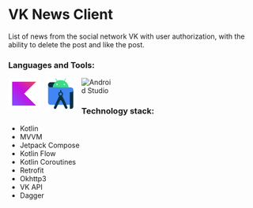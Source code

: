 # VK News Client 
List of news from the social network VK with user authorization, with the ability to delete the post and like the post.

### Languages and Tools:
<img align="left" alt="Kotlin" width="64px" hight="64px" src="https://github.com/devicons/devicon/blob/master/icons/kotlin/kotlin-original.svg" style="padding-right:10px;" />
<img align="left" alt="Android Studio" width="64px" hight="64px" src="https://github.com/devicons/devicon/blob/master/icons/androidstudio/androidstudio-original.svg" style="padding-right:10px;" />
<img align="left" alt="Android Studio" width="64px" hight="64px" src="https://github.com/Foxxx48/VKClientCompose/assets/85708455/a6d500e9-d03e-4b7f-87c4-435fc5001c84" style="padding-right:10px;" />

<br />
<br />

### Technology stack:


- Kotlin
- MVVM
- Jetpack Compose
- Kotlin Flow
- Kotlin Coroutines
- Retrofit
- Okhttp3
- VK API
- Dagger
